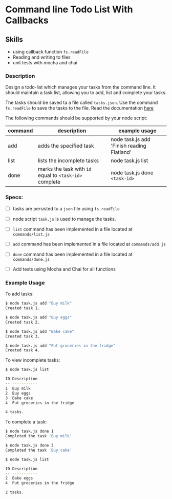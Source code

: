 # Command line Todo List With Callbacks

## Skills

- using callback function `fs.readFile`
- Reading and writing to files
- unit tests with mocha and chai

### Description

Design a todo-list which manages your tasks from the command line. It should maintain a task list, allowing you to add, list and complete your tasks.

 The tasks should be saved ta a file called `tasks.json`. Use the command `fs.readFile` to save the tasks to the file. Read the documentation [here](https://nodejs.org/api/fs.html#fs_fs_readfile_path_options_callback)

The following commands should be supported by your node script:

| command | description                                            | example usage                            |
|---------|--------------------------------------------------------|------------------------------------------|
| add     | adds the specified task                                    | node task.js add 'Finish reading Flatland' |
| list    | lists the incomplete tasks                             | node task.js list                        |
| done    | marks the task with `id` equal to `<task-id>` complete | node task.js done `<task-id>`            |


### Specs:
- [ ] tasks are persisted to a `json` file using `fs.readFile`
- [ ] node script `task.js` is used to manage the tasks.
- [ ] `list` command has been implemented in a file located at `commands/list.js`
- [ ] `add` command has been implemented in a file located at `commands/add.js`
- [ ] `done` command has been implemented in a file located at `commands/done.js`
- [ ] Add tests using Mocha and Chai for all functions


### Example Usage

To add tasks:
```bash
$ node task.js add "Buy milk"
Created task 1.

$ node task.js add "Buy eggs"
Created task 2.

$ node task.js add "Bake cake"
Created task 3.

$ node task.js add "Put groceries in the fridge"
Created task 4.
```

To view incomplete tasks:
```bash
$ node task.js list

ID Description
-- -----------
1  Buy milk
2  Buy eggs
3  Bake cake
4  Put groceries in the fridge

4 tasks.
```

To complete a task:
```bash
$ node task.js done 1
Completed the task 'Buy milk'

$ node task.js done 3
Completed the task 'Buy cake'

$ node task.js list

ID Description
-- -----------
2  Bake eggs
4  Put groceries in the fridge

2 tasks.
```
